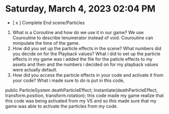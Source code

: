 # Saturday, March  4, 2023 02:04 PM
- [ x ] Complete End scene/Particles

1. What is a Coroutine and how do we use it in our game?
We use Couroutine to describe Ienumerator instead of void. Couroutine can minipulate the time of the game.
2. How did you set up the particle effects in the scene? What numbers did you decide on for the Playback values?
What i did to set up the particle effects in my game was i added the file for the paticle effects to my assets and then and the numbers i decided on for my playback values were actually default.
3. How did you access the particle effects in your code and activate it from your code?
What i made sure to do is put in this code, 

 public ParticleSystem deathParticleEffect;
 Instantiate(deathParticleEffect, transform.position, transform.rotation);
 this code made my game realize that this code was being axtivated from my VS and so this made sure that my game was able to activate the particles from my code.


